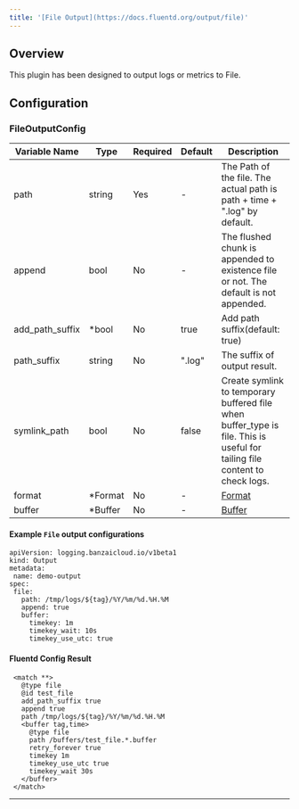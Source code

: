 ```yaml
---
title: '[File Output](https://docs.fluentd.org/output/file)'
---
```

## Overview
 This plugin has been designed to output logs or metrics to File.

## Configuration
### FileOutputConfig
| Variable Name | Type | Required | Default | Description |
|---|---|---|---|---|
| path | string | Yes | - | The Path of the file. The actual path is path + time + ".log" by default.<br> |
| append | bool | No | - | The flushed chunk is appended to existence file or not. The default is not appended.<br> |
| add_path_suffix | *bool | No | true | Add path suffix(default: true)<br> |
| path_suffix | string | No |  ".log" | The suffix of output result.<br> |
| symlink_path | bool | No |  false | Create symlink to temporary buffered file when buffer_type is file. This is useful for tailing file content to check logs.<br> |
| format | *Format | No | - | [Format](../format/)<br> |
| buffer | *Buffer | No | - | [Buffer](../buffer/)<br> |
 #### Example `File` output configurations
 ```
apiVersion: logging.banzaicloud.io/v1beta1
kind: Output
metadata:
  name: demo-output
spec:
  file:
    path: /tmp/logs/${tag}/%Y/%m/%d.%H.%M
    append: true
    buffer:
      timekey: 1m
      timekey_wait: 10s
      timekey_use_utc: true
 ```

 #### Fluentd Config Result
 ```
  <match **>
	@type file
	@id test_file
	add_path_suffix true
	append true
	path /tmp/logs/${tag}/%Y/%m/%d.%H.%M
	<buffer tag,time>
	  @type file
	  path /buffers/test_file.*.buffer
	  retry_forever true
	  timekey 1m
	  timekey_use_utc true
	  timekey_wait 30s
	</buffer>
  </match>
 ```

---
